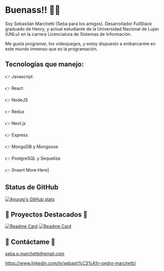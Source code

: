 # Buenass!! 👋👋

Soy Sebastián Marchetti (Seba para los amigos). Desarrollador FullStack graduado de Henry, y actual estudiante de la Universidad Nacional de Lujan (UNLu) en la carrera Licenciatura de Sistemas de Información. 

Me gusta programar, los videojuegos, y estoy dispuesto a embarcarme en este mundo inmenso que es la programación. 

## Tecnologías que manejo:

👉 Javascript

👉 React

👉 NodeJS

👉 Redux

👉 Next.js

👉 Express

👉 MongoDB y Mongoose

👉 PostgreSQL y Sequelize

👉 [Insert More Here]

## Status de GitHub

[![Anurag's GitHub stats](https://github-readme-stats.vercel.app/api?username=SebasUNLu)](https://github.com/anuraghazra/github-readme-stats)

## 🚀 Proyectos Destacados 🚀

[![Readme Card](https://github-readme-stats.vercel.app/api/pin/?username=SebasUNLu&repo=PI-Countries-main)](https://github.com/SebasUNLu/PI-Countries-main)
[![Readme Card](https://github-readme-stats.vercel.app/api/pin/?username=SebasUNLu&repo=HenryShop)](https://github.com/SebasUNLu/HenryShop)

## 📧 Contáctame 📧
seba.p.marchetti@gmail.com

https://www.linkedin.com/in/sebasti%C3%A1n-pedro-marchetti/

